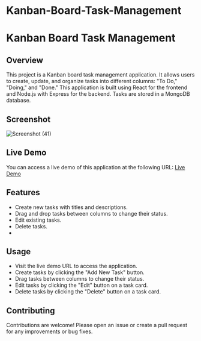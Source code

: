 # Kanban-Board-Task-Management

# Kanban Board Task Management

## Overview
This project is a Kanban board task management application. It allows users to create, update, and organize tasks into different columns: "To Do," "Doing," and "Done." This application is built using React for the frontend and Node.js with Express for the backend. Tasks are stored in a MongoDB database.

## Screenshot
![Screenshot (41)](https://github.com/Naman1442002/kanban-Task-management-system/assets/115204247/333ed760-746f-4fc4-88c8-25134183928f)



## Live Demo
You can access a live demo of this application at the following URL:
[Live Demo](https://kanban-shiv.netlify.app/)

## Features
- Create new tasks with titles and descriptions.
- Drag and drop tasks between columns to change their status.
- Edit existing tasks.
- Delete tasks.
- 
## Usage
- Visit the live demo URL to access the application.
- Create tasks by clicking the "Add New Task" button.
- Drag tasks between columns to change their status.
- Edit tasks by clicking the "Edit" button on a task card.
- Delete tasks by clicking the "Delete" button on a task card.

## Contributing
Contributions are welcome! Please open an issue or create a pull request for any improvements or bug fixes.
